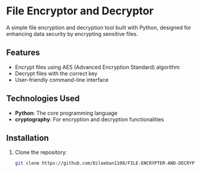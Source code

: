 # File Encryptor and Decryptor

A simple file encryption and decryption tool built with Python, designed for enhancing data security by encrypting sensitive files.

## Features
- Encrypt files using AES (Advanced Encryption Standard) algorithm
- Decrypt files with the correct key
- User-friendly command-line interface

## Technologies Used
- **Python**: The core programming language
- **cryptography**: For encryption and decryption functionalities

## Installation
1. Clone the repository:
   ```sh
   git clone https://github.com/Dileeban1108/FILE-ENCRYPTER-AND-DECRYPTER-CYBERSECURITY-PYTHON-PROJECT.git
